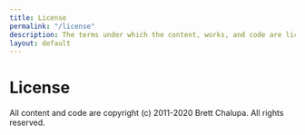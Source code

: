 ```yaml
---
title: License
permalink: "/license"
description: The terms under which the content, works, and code are licensed.
layout: default
---
```


# License

All content and code are copyright (c) 2011-2020 Brett Chalupa. All rights reserved.
